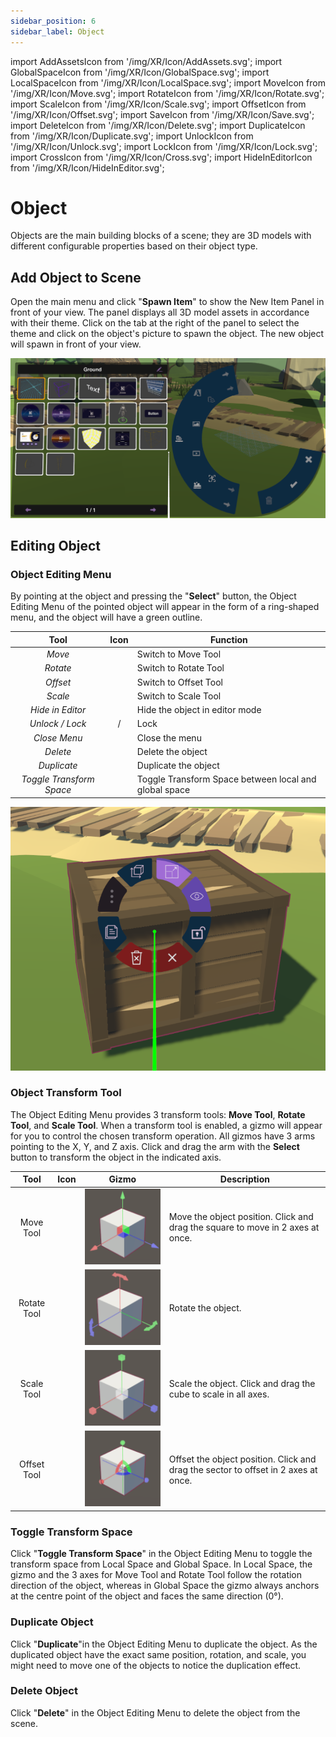 ```yaml
---
sidebar_position: 6
sidebar_label: Object
---
```


import AddAssetsIcon from '/img/XR/Icon/AddAssets.svg';
import GlobalSpaceIcon from '/img/XR/Icon/GlobalSpace.svg';
import LocalSpaceIcon from '/img/XR/Icon/LocalSpace.svg';
import MoveIcon from '/img/XR/Icon/Move.svg';
import RotateIcon from '/img/XR/Icon/Rotate.svg';
import ScaleIcon from '/img/XR/Icon/Scale.svg';
import OffsetIcon from '/img/XR/Icon/Offset.svg';
import SaveIcon from '/img/XR/Icon/Save.svg';
import DeleteIcon from '/img/XR/Icon/Delete.svg';
import DuplicateIcon from '/img/XR/Icon/Duplicate.svg';
import UnlockIcon from '/img/XR/Icon/Unlock.svg';
import LockIcon from '/img/XR/Icon/Lock.svg';
import CrossIcon from '/img/XR/Icon/Cross.svg';
import HideInEditorIcon from '/img/XR/Icon/HideInEditor.svg';

# Object

Objects are the main building blocks of a scene; they are 3D models with different configurable properties based on their object type.

## Add Object to Scene

Open the main menu and click "**Spawn Item**"<AddAssetsIcon Icon className="XRCCIconXRMode"/> to show the New Item Panel in front of your view. The panel displays all 3D model assets in accordance with their theme. Click on the tab at the right of the panel to select the theme and click on the object's picture to spawn the object. The new object will spawn in front of your view.

![](/img/XR/Object/AddObjectToScene.png)

## Editing Object

### Object Editing Menu

By pointing at the object and pressing the "**Select**" button, the Object Editing Menu of the pointed object will appear in the form of a ring-shaped menu, and the object will have a green outline.

| Tool                     | Icon                                                        | Function                                              |
|:------------------------:|:-----------------------------------------------------------:|-------------------------------------------------------|
| *Move*                   | <MoveIcon className="XRCCIconXRModeTable"/>                               | Switch to Move Tool                                   |
| *Rotate*                 | <RotateIcon className="XRCCIconXRModeTable"/>                               | Switch to Rotate Tool                                 |
| *Offset*                  | <OffsetIcon className="XRCCIconXRModeTable"/>                               | Switch to Offset Tool                                  |
| *Scale*                  | <ScaleIcon className="XRCCIconXRModeTable"/>                               | Switch to Scale Tool                                  |
| *Hide in Editor*                  | <HideInEditorIcon className="XRCCIconXRModeTable"/>                               | Hide the object in editor mode                                  |
| *Unlock / Lock*                  | <UnlockIcon className="XRCCIconXRModeTable"/> / <LockIcon className="XRCCIconXRModeTable"/>                               | Lock                                  |
| *Close Menu*             | <CrossIcon className="XRCCIconXRModeTable"/>                               | Close the menu                                        |
| *Delete*                 | <DeleteIcon className="XRCCIconXRModeTable"/>                               | Delete the object                                     |
| *Duplicate*              | <DuplicateIcon className="XRCCIconXRModeTable"/>                               | Duplicate the object                                  |
| *Toggle Transform Space* | <LocalSpaceIcon className="XRCCIconXRModeTable"/> <GlobalSpaceIcon className="XRCCIconXRModeTable"/> | Toggle Transform Space between local and global space |

<img src="/img/XR/Object/ObjectEditingMenu.png" alt="" />

### Object Transform Tool

The Object Editing Menu provides 3 transform tools: **Move Tool**, **Rotate Tool**, and **Scale Tool**. When a transform tool is enabled, a gizmo will appear for you to control the chosen transform operation. All gizmos have 3 arms pointing to the X, Y, and Z axis. Click and drag the arm with the **Select** button to transform the object in the indicated axis.

| Tool | Icon | Gizmo | Description |
|:----:|:----:|:-----:|-------------|
| Move Tool | <MoveIcon className="XRCCIconXRModeTable"/> | ![](/img/XR/Object/MoveTool.png) | Move the object position. Click and drag the square to move in 2 axes at once. |
| Rotate Tool | <RotateIcon className="XRCCIconXRModeTable"/> | ![](/img/XR/Object/RotateTool.png) | Rotate the object. |
| Scale Tool | <ScaleIcon className="XRCCIconXRModeTable"/> | ![](/img/XR/Object/ScaleTool.png) | Scale the object. Click and drag the cube to scale in all axes. |
| Offset Tool | <OffsetIcon className="XRCCIconXRModeTable"/> | ![](/img/XR/Object/OffsetTool.png) | Offset the object position. Click and drag the sector to offset in 2 axes at once. |

### Toggle Transform Space

Click "**Toggle Transform Space**"<LocalSpaceIcon className="XRCCIconXRMode"/> in the Object Editing Menu to toggle the transform space from Local Space<LocalSpaceIcon className="XRCCIconXRMode"/> and Global Space<GlobalSpaceIcon className="XRCCIconXRMode"/>. In Local Space, the gizmo and the 3 axes for Move Tool and Rotate Tool follow the rotation direction of the object, whereas in Global Space the gizmo always anchors at the centre point of the object and faces the same direction (0°).

### Duplicate Object

Click "**Duplicate**"<DuplicateIcon className="XRCCIconXRMode"/>in the Object Editing Menu to duplicate the object. As the duplicated object have the exact same position, rotation, and scale, you might need to move one of the objects to notice the duplication effect.

### Delete Object

Click "**Delete**"<DeleteIcon className="XRCCIconXRMode"/> in the Object Editing Menu to delete the object from the scene.